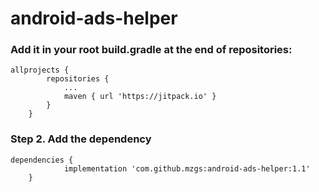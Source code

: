 # android-ads-helper



### Add it in your root build.gradle at the end of repositories:

```
allprojects {
		repositories {
			...
			maven { url 'https://jitpack.io' }
		}
	}
```


### Step 2. Add the dependency
```
dependencies {
	        implementation 'com.github.mzgs:android-ads-helper:1.1'
	}
```